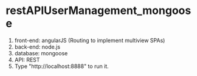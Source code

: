 # restAPIUserManagement_mongoose
1. front-end: angularJS (Routing to implement multiview SPAs)
2. back-end: node.js
3. database: mongoose
4. API: REST
5. Type "http://localhost:8888" to run it.
